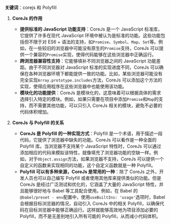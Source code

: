 **关键词**：corejs 和 Polyfill

1. **CoreJs 的作用**

   - **提供标准的 JavaScript 功能支持**：CoreJs 是一个 JavaScript 标准库，它提供了许多在现代 JavaScript 环境中被认为是标准的功能。这些功能包括但不限于对 ES6 + 语法的支持，如`Promise`、`Symbol`、`Map`、`Set`等。例如，在一些较旧的浏览器中可能没有原生的`Promise`支持，CoreJs 可以提供一个兼容的`Promise`实现，使得代码能够在这些浏览器中正确运行。
   - **跨浏览器兼容性支持**：它能够填补不同浏览器之间的 JavaScript 功能差距。由于不同浏览器对 JavaScript 标准的实现进度不同，CoreJs 可以确保在各种浏览器环境下都能提供一致的功能。比如，某些浏览器可能没有完全实现`Array.prototype.includes`方法，CoreJs 可以添加这个方法的实现，使得应用程序在这些浏览器中也能使用该功能。
   - **模块化的功能提供**：CoreJs 是模块化的，这意味着可以根据具体的需求选择引入特定的模块。例如，如果只需要在项目中添加`Promise`和`Map`的支持，而不需要其他功能，可以只引入 CoreJs 相关的模块，避免不必要的代码体积增加。

2. **CoreJs 与 Polyfill 的关系**
   - **CoreJs 是 Polyfill 的一种实现方式**：Polyfill 是一个术语，用于描述一段代码，它提供了浏览器中缺失的功能。CoreJs 可以看作是一种全面的 Polyfill 库。当浏览器不支持某个 JavaScript 特性时，CoreJs 可以通过添加相应的代码来模拟该特性，就像填充了浏览器功能的空缺一样。例如，对于`Object.assign`方法，如果浏览器不支持，CoreJs 可以提供一个自定义的函数来实现相同的功能，这个自定义函数就是一种 Polyfill。
   - **Polyfill 可以有多种来源，CoreJs 是常用的一种**：除了 CoreJs 之外，开发人员也可以自己编写 Polyfill 或者使用其他库来提供类似的功能。但是 CoreJs 是经过广泛测试和优化的，它涵盖了大量的 JavaScript 特性，并且能够很好地与 Babel 等工具配合使用。例如，在 Babel 的`@babel/preset - env`配置中，使用`useBuiltIns: 'usage'`选项时，Babel 会根据目标浏览器的情况，自动引入 CoreJs 中的相关 Polyfill，以确保代码在目标浏览器中能够正确运行。这样就能够高效地为项目添加必要的 Polyfill，而不是无差别地引入所有可能的 Polyfill，从而减小代码体积。
